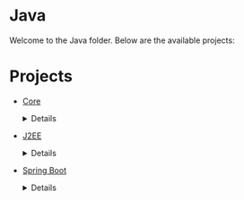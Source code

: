 # Java
Welcome to the Java folder. Below are the available projects:
# Projects

- [Core](Core/)
	<details>
	<summary>Details</summary>

	# Core
	Welcome to the Core folder. Below are the available projects:
	# Projects
	
	- [Core_Java_Features](Core/Core_Java_Features/)
		<details>
		<summary>Details</summary>
	
		# Core Java Features
		
		```
		This Project Contain Java Realted Code and Feture Testing and Other Type Testing 
		
		In this Project i performed this operation.
		1) CollectionsMethod that is contain ```Collections``` method
		  i) frequnecy of accurence of caracter
		
		2) README.md Generator that is follow bottom to top aproch it is copy all child README.md data and add in parent
		``` 
		</details> 
	</details>
- [J2EE](J2EE/)
	<details>
	<summary>Details</summary>

	# J2EE
	Welcome to the J2EE folder. Below are the available projects:
	# Projects
	
	- [Student-Data-Enter-System-master](J2EE/Student-Data-Enter-System-master/)
		<details>
		<summary>Details</summary>
	
		# Student-Data-Enter-System
		
		```
		This Project JSP and Servel Code Which Is used create CRUD opration Realted to Student
		``` 
		</details> 
	</details>
- [Spring Boot](Spring%20Boot/)
	<details>
	<summary>Details</summary>

	# Spring Boot
	Welcome to the Spring Boot folder. Below are the available projects:
	# Projects
	
	- [Elasticsearch First](Spring%20Boot/Elasticsearch%20First/)
		<details>
		<summary>Details</summary>
	
		# Elasticsearch First
		
		```
		This Project Contain Basic Opration Realted to Elasticsearch and Spring Boot. 
		
		In this Project i performed this operation.
		1) Configration Realted To Elastic search
		
		2) Product CRUD Opration like
		  i) createIndex
		  ii) findAll
		  iii) findById
		  iv) addProduct
		  v) delete product and index
		
		3) And Bulk Opration like bulkRead and bulkWrite
		``` 
		</details> 
	</details>
